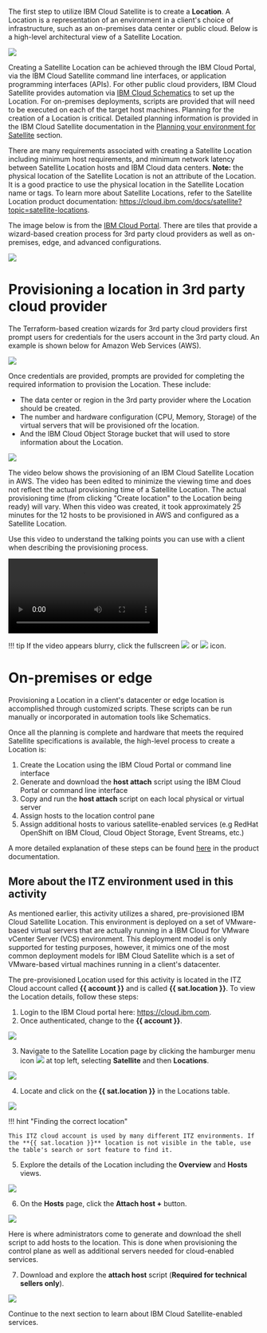 The first step to utilize IBM Cloud Satellite is to create a **Location**. A Location is a representation of an environment in a client's choice of infrastructure, such as an on-premises data center or public cloud. Below is a high-level architectural view of a Satellite Location.

![](_attachments/Sat-LocationArchitecture.png)

Creating a Satellite Location can be achieved through the IBM Cloud Portal, via the IBM Cloud Satellite command line interfaces, or application programming interfaces (APIs). For other public cloud providers, IBM Cloud Satellite provides automation via <a href="https://cloud.ibm.com/docs/schematics?topic=schematics-about-schematics" target="_blank">IBM Cloud Schematics</a> to set up the Location. For on-premises deployments, scripts are provided that will need to be executed on each of the target host machines. Planning for the creation of a Location is critical. Detailed planning information is provided in the IBM Cloud Satellite documentation in the <a href="https://cloud.ibm.com/docs/satellite?topic=satellite-infrastructure-plan" target="_blank">Planning your environment for Satellite</a> section.

There are many requirements associated with creating a Satellite Location including minimum host requirements, and minimum network latency between Satellite Location hosts and IBM Cloud data centers. **Note:** the physical location of the Satellite Location is not an attribute of the Location. It is a good practice to use the physical location in the Satellite Location name or tags. To learn more about Satellite Locations, refer to the Satellite Location product documentation: <a href="https://cloud.ibm.com/docs/satellite?topic=satellite-locations" target="_blank">https://cloud.ibm.com/docs/satellite?topic=satellite-locations</a>.

The image below is from the <a href="https://cloud.ibm.com/satellite/locations/create" target="_blank">IBM Cloud Portal</a>. There are tiles that provide a wizard-based creation process for 3rd party cloud providers as well as on-premises, edge, and advanced configurations. 

![](_attachments/Sat-CreateLocation.png)

# Provisioning a location in 3rd party cloud provider 

The Terraform-based creation wizards for 3rd party cloud providers first prompt users for credentials for the users account in the 3rd party cloud. An example is shown below for Amazon Web Services (AWS).

![](_attachments/Sat-AWSCreateLocationCredentials.png)

Once credentials are provided, prompts are provided for completing the required information to provision the Location. These include:

- The data center or region in the 3rd party provider where the Location should be created.
- The number and hardware configuration (CPU, Memory, Storage) of the virtual servers that will be provisioned ofr the location.
- And the IBM Cloud Object Storage bucket that will used to store information about the Location.

![](_attachments/Sat-AWSCreateLocationDetails.png)

The video below shows the provisioning of an IBM Cloud Satellite Location in AWS. The video has been edited to minimize the viewing time and does not reflect the actual provisioning time of a Satellite Location. The actual provisioning time (from clicking "Create location" to the Location being ready) will vary. When this video was created, it took approximately 25 minutes for the 12 hosts to be provisioned in AWS and configured as a Satellite Location.

Use this video to understand the talking points you can use with a client when describing the provisioning process.

![type:video](./_videos/IBMCloudSatellite-Seller-L3-ProvisionLocation-final.mp4)

!!! tip
    If the video appears blurry, click the fullscreen ![](_attachments/FullScreenVideo.png) or ![](_attachments/FullScreenVideo3.png) icon.

# On-premises or edge 

Provisioning a Location in a client's datacenter or edge location is accomplished through customized scripts. These scripts can be run manually or incorporated in automation tools like Schematics. 

Once all the planning is complete and hardware that meets the required Satellite specifications is available, the high-level process to create a Location is:

1. Create the Location using the IBM Cloud Portal or command line interface
2. Generate and download the **host attach** script using the IBM Cloud Portal or command line interface
3. Copy and run the **host attach** script on each local physical or virtual server
4. Assign hosts to the location control pane
5. Assign additional hosts to various satellite-enabled services (e.g RedHat OpenShift on IBM Cloud, Cloud Object Storage, Event Streams, etc.)

A more detailed explanation of these steps can be found <a href="https://cloud.ibm.com/docs/satellite?topic=satellite-location-host" target="_blank">here</a> in the product documentation.

## More about the ITZ environment used in this activity

As mentioned earlier, this activity utilizes a shared, pre-provisioned IBM Cloud Satellite Location. This environment is deployed on a set of VMware-based virtual servers that are actually running in a IBM Cloud for VMware vCenter Server (VCS) environment. This deployment model is only supported for testing purposes, however, it mimics one of the most common deployment models for IBM Cloud Satellite which is a set of VMware-based virtual machines running in a client's datacenter.

The pre-provisioned Location used for this activity is located in the ITZ Cloud account called **{{ account }}** and is called **{{ sat.location }}**. To view the Location details, follow these steps:

1. Login to the IBM Cloud portal here: <a href="https://cloud.ibm.com" target="_blank">https://cloud.ibm.com</a>.
2. Once authenticated, change to the **{{ account }}**.

![](_attachments/CloudPortal-changeAccounts.png)

3. Navigate to the Satellite Location page by clicking the hamburger menu icon ![](_attachments/HamburgerMenu.png) at top left, selecting **Satellite** and then **Locations**.

![](_attachments/CloudPortal-SatLocationsMenu.png)

4. Locate and click on the **{{ sat.location }}** in the Locations table.

![](_attachments/Sat-LocationsTable.png)

!!! hint "Finding the correct location"

    This ITZ cloud account is used by many different ITZ environments. If the **{{ sat.location }}** location is not visible in the table, use the table's search or sort feature to find it.

5. Explore the details of the Location including the **Overview** and **Hosts** views.

![](_attachments/Sat-LocationDetails.png)

6. On the **Hosts** page, click the **Attach host +** button.

![](_attachments/Sat-LocationHosts.png)

Here is where administrators come to generate and download the shell script to add hosts to the location. This is done when provisioning the control plane as well as additional servers needed for cloud-enabled services.

7. Download and explore the **attach host** script (**Required for technical sellers only**).

![](_attachments/Sat-LocationHostAttachScript.png)

Continue to the next section to learn about IBM Cloud Satellite-enabled services.